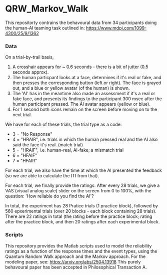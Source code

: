 # QRW_Markov_Walk

This repositorty contrains the behavoural data from 34 participants doing the human-AI teaming task outlined in:
https://www.mdpi.com/1099-4300/25/9/1362


### Data

On a trial-by-trail basis,
1. A crosshair appears for ~ 0.6 seconds - there is a bit of jutter (0.5 seconds approx).
2. The human particpant looks at a face, determines if it's real or fake, and then presses the corresponding button (left or right). The face is grayed out, and a blue or yellow avatar (of the human) is shown.
3. The 'AI' has in the meantime also made an assessment if it's a real or fake face, and presents its findings to the participant 300 msec after the human participant pressed. The AI avatar appears (yellow or blue).
4. For 1 second both icons remain on the screen before moving on to the next trial.

We have for each of these trials, the trial type as a code:
- 3 = "No Response"
- 4 = "HRAIR", i.e. trials in which the human pressed real and the AI also said the face it's real. (match trial)
- 5 = "HRAIF", i.e. human-real, AI-fake; a mismatch trial
- 6 = "HFAIF"
- 7 = "HFAIR"

For each trial, we also have the time at which the AI presented the feedback (so we are able to calculate the ITI from that).

For each trial, we finally provide the ratings. After every 28 trials, we give a VAS (visual analog scale) slider on the screen from 0 to 100%, with the question:
'How reliable do you find the AI'?

In total, the experiment has 28 Pratice trials (1 practice block), followed by 560 epxerimental trials (over 20 blocks - each block containing 28 trials).
There are 22 ratings in total (the rating before the practice block; rating after the practice block, and then 20 ratings after each experimental block.

### Scripts

This repository provides the Matlab scripts used to model the reliability ratings as a function of the response times and the event types, using the Quantum Random Walk approach and the Markov approach.
For the modeling paper, see:
https://arxiv.org/abs/2504.13918
This purely behavoural paper has been accepted in Philosophical Transaction A.


